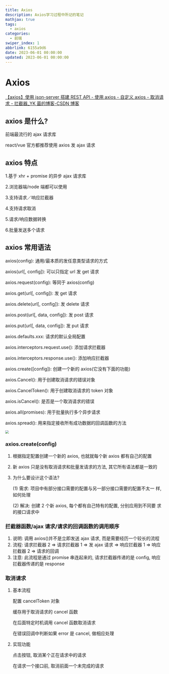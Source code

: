 ```yaml
---
title: Axios
description: Axios学习过程中所记的笔记
mathjax: true
tags:
  - axios
categories:
  - 前端
swiper_index: 1
abbrlink: 6155a9d6
date: 2023-06-01 00:00:00
updated: 2023-06-01 00:00:00
---
```


# Axios

[【axios】使用 json-server 搭建 REST API - 使用 axios - 自定义 axios - 取消请求 - 拦截器\_YK 菌的博客-CSDN 博客](https://blog.csdn.net/weixin_44972008/article/details/114368528)

## axios 是什么?

前端最流行的 ajax 请求库

react/vue 官方都推荐使用 axios 发 ajax 请求

## axios 特点

1.基于 xhr + promise 的异步 ajax 请求库

2.浏览器端/node 端都可以使用

3.支持请求／响应拦截器

4.支持请求取消

5.请求/响应数据转换

6.批量发送多个请求

## axios 常用语法

axios(config): 通用/最本质的发任意类型请求的方式

axios(url[, config]): 可以只指定 url 发 get 请求

axios.request(config): 等同于 axios(config)

axios.get(url[, config]): 发 get 请求

axios.delete(url[, config]): 发 delete 请求

axios.post(url[, data, config]): 发 post 请求

axios.put(url[, data, config]): 发 put 请求

axios.defaults.xxx: 请求的默认全局配置

axios.interceptors.request.use(): 添加请求拦截器

axios.interceptors.response.use(): 添加响应拦截器

axios.create([config]): 创建一个新的 axios(它没有下面的功能)

axios.Cancel(): 用于创建取消请求的错误对象

axios.CancelToken(): 用于创建取消请求的 token 对象

axios.isCancel(): 是否是一个取消请求的错误

axios.all(promises): 用于批量执行多个异步请求

axios.spread(): 用来指定接收所有成功数据的回调函数的方法

<img src="https://cdn.staticaly.com/gh/1405720461/blog_img@main/study/1.webp"  style="zoom:67%;" />

### axios.create(config)

1. 根据指定配置创建一个新的 axios, 也就就每个新 axios 都有自己的配置

2. 新 axios 只是没有取消请求和批量发请求的方法, 其它所有语法都是一致的

3. 为什么要设计这个语法?

   (1) 需求: 项目中有部分接口需要的配置与另一部分接口需要的配置不太一 样, 如何处理

   (2) 解决: 创建 2 个新 axios, 每个都有自己特有的配置, 分别应用到不同要 求的接口请求中

### 拦截器函数/ajax 请求/请求的回调函数的调用顺序

1. 说明: 调用 axios()并不是立即发送 ajax 请求, 而是需要经历一个较长的流程
2. 流程: 请求拦截器 2 => 请求拦截器 1 => 发 ajax 请求 => 响应拦截器 1 => 响应拦截器 2 => 请求的回调
3. 注意: 此流程是通过 promise 串连起来的, 请求拦截器传递的是 config, 响应 拦截器传递的是 response

### 取消请求

1. 基本流程

   配置 cancelToken 对象

   缓存用于取消请求的 cancel 函数

   在后面特定时机调用 cancel 函数取消请求

   在错误回调中判断如果 error 是 cancel, 做相应处理

2. 实现功能

   点击按钮, 取消某个正在请求中的请求

   在请求一个接口前, 取消前面一个未完成的请求
